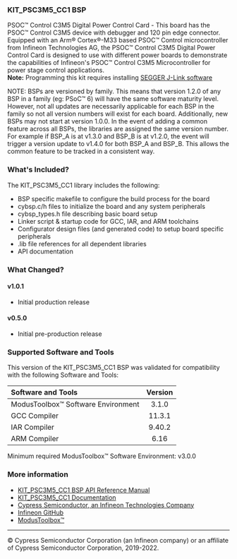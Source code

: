 ### KIT_PSC3M5_CC1 BSP
PSOC™ Control C3M5 Digital Power Control Card - This board has the PSOC™ Control C3M5 device with debugger and 120 pin edge connector.     Equipped with an Arm® Cortex®-M33 based PSOC™ Control microcontroller from Infineon Technologies AG,     the PSOC™ Control C3M5 Digital Power Control Card is designed to use with different power boards to demonstrate the capabilities of     Infineon's PSOC™ Control C3M5 Microcontroller for power stage control applications.     
**Note:**
Programming this kit requires installing 
[SEGGER J-Link software](https://www.segger.com/downloads/jlink/#J-LinkSoftwareAndDocumentationPack)

NOTE: BSPs are versioned by family. This means that version 1.2.0 of any BSP in a family (eg: PSoC™ 6) will have the same software maturity level. However, not all updates are necessarily applicable for each BSP in the family so not all version numbers will exist for each board. Additionally, new BSPs may not start at version 1.0.0. In the event of adding a common feature across all BSPs, the libraries are assigned the same version number. For example if BSP_A is at v1.3.0 and BSP_B is at v1.2.0, the event will trigger a version update to v1.4.0 for both BSP_A and BSP_B. This allows the common feature to be tracked in a consistent way.

### What's Included?
The KIT_PSC3M5_CC1 library includes the following:
* BSP specific makefile to configure the build process for the board
* cybsp.c/h files to initialize the board and any system peripherals
* cybsp_types.h file describing basic board setup
* Linker script & startup code for GCC, IAR, and ARM toolchains
* Configurator design files (and generated code) to setup board specific peripherals
* .lib file references for all dependent libraries
* API documentation

### What Changed?
#### v1.0.1
* Initial production release 
#### v0.5.0
* Initial pre-production release

### Supported Software and Tools
This version of the KIT_PSC3M5_CC1 BSP was validated for compatibility with the following Software and Tools:

| Software and Tools                        | Version |
| :---                                      | :----:  |
| ModusToolbox™ Software Environment        | 3.1.0   |
| GCC Compiler                              | 11.3.1  |
| IAR Compiler                              | 9.40.2  |
| ARM Compiler                              | 6.16    |

Minimum required ModusToolbox™ Software Environment: v3.0.0

### More information
* [KIT_PSC3M5_CC1 BSP API Reference Manual][api]
* [KIT_PSC3M5_CC1 Documentation](http://www.infineon.com/KIT_PSC3M5_CC1)
* [Cypress Semiconductor, an Infineon Technologies Company](http://www.cypress.com)
* [Infineon GitHub](https://github.com/infineon)
* [ModusToolbox™](https://www.cypress.com/products/modustoolbox-software-environment)

[api]: https://infineon.github.io/TARGET_KIT_PSC3M5_CC1/html/modules.html

---
© Cypress Semiconductor Corporation (an Infineon company) or an affiliate of Cypress Semiconductor Corporation, 2019-2022.